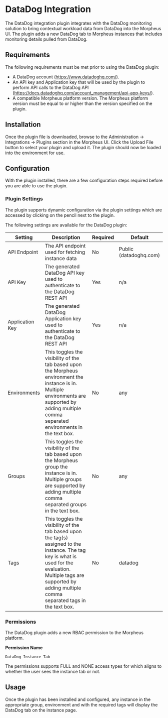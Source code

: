 # DataDog Integration

The DataDog integration plugin integrates with the DataDog monitoring solution to bring contextual workload data from DataDog into the Morpheus UI. The plugin adds a new DataDog tab to Morpheus instances that includes monitoring details pulled from DataDog.

## Requirements

The following requirements must be met prior to using the DataDog plugin:

* A DataDog account (https://www.datadoghq.com/).
* An API key and Application key that will be used by the plugin to perform API calls to the DataDog API (https://docs.datadoghq.com/account_management/api-app-keys/).
* A compatible Morpheus platform version. The Morpheus platform version must be equal to or higher than the version specified on the plugin.

## Installation

Once the plugin file is downloaded, browse to the Administration -> Integrations -> Plugins section in the Morpheus UI. Click the Upload File button to select your plugin and upload it. The plugin should now be loaded into the environment for use.

## Configuration

With the plugin installed, there are a few configuration steps required before you are able to use the plugin. 

### Plugin Settings

The plugin supports dynamic configuration via the plugin settings which are accessed by clicking on the pencil next to the plugin.

The following settings are available for the DataDog plugin:

|Setting|Description|Required|Default|
|---|---|---|---|
| API Endpoint | The API endpoint used for fetching instance data | No | Public (datadoghq.com) |
| API Key |The generated DataDog API key used to authenticate to the DataDog REST API |  Yes |n/a |
| Application Key | The generated DataDog Application key used to authenticate to the DataDog REST API | Yes |n/a |
| Environments | This toggles the visibility of the tab based upon the Morpheus environment the instance is in. Multiple environments are supported by adding multiple comma separated environments in the text box.| No| any|
| Groups | This toggles the visibility of the tab based upon the Morpheus group the instance is in. Multiple groups are supported by adding multiple comma separated groups in the text box.| No|any |
| Tags | This toggles the visibility of the tab based upon the tag(s) assigned to the instance. The tag key is what is used for the evaluation. Multiple tags are supported by adding multiple comma separated tags in the text box.|No| datadog |

### Permissions

The DataDog plugin adds a new RBAC permission to the Morpheus platform. 

**Permission Name**
```
DataDog Instance Tab	
```
The permissions supports FULL and NONE access types for which aligns to whether the user sees the instance tab or not.

## Usage

Once the plugin has been installed and configured, any instance in the appropriate group, environment and with the required tags will display the DataDog tab on the instance page.